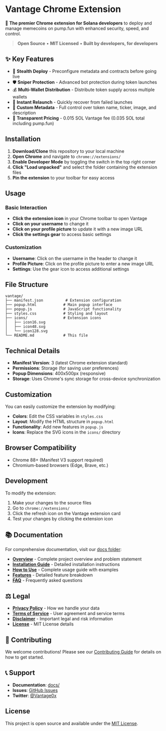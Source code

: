 # Vantage Chrome Extension

🚀 **The premier Chrome extension for Solana developers** to deploy and manage memecoins on pump.fun with enhanced security, speed, and control.

> **Open Source** • **MIT Licensed** • **Built by developers, for developers**

## ✨ Key Features

- 🥷 **Stealth Deploy** - Preconfigure metadata and contracts before going live
- 🛡️ **Sniper Protection** - Advanced bot protection during token launches
- 💰 **Multi-Wallet Distribution** - Distribute token supply across multiple wallets
- 🔄 **Instant Relaunch** - Quickly recover from failed launches
- 🎨 **Custom Metadata** - Full control over token name, ticker, image, and description
- 💎 **Transparent Pricing** - 0.015 SOL Vantage fee (0.035 SOL total including pump.fun)

## Installation

1. **Download/Clone** this repository to your local machine
2. **Open Chrome** and navigate to `chrome://extensions/`
3. **Enable Developer Mode** by toggling the switch in the top right corner
4. **Click "Load unpacked"** and select the folder containing the extension files
5. **Pin the extension** to your toolbar for easy access

## Usage

### Basic Interaction
- **Click the extension icon** in your Chrome toolbar to open Vantage
- **Click on your username** to change it
- **Click on your profile picture** to update it with a new image URL
- **Click the settings gear** to access basic settings

### Customization
- **Username**: Click on the username in the header to change it
- **Profile Picture**: Click on the profile picture to enter a new image URL
- **Settings**: Use the gear icon to access additional settings

## File Structure

```
vantage/
├── manifest.json          # Extension configuration
├── popup.html            # Main popup interface
├── popup.js              # JavaScript functionality
├── styles.css            # Styling and layout
├── icons/                # Extension icons
│   ├── icon16.svg
│   ├── icon48.svg
│   └── icon128.svg
└── README.md             # This file
```

## Technical Details

- **Manifest Version**: 3 (latest Chrome extension standard)
- **Permissions**: Storage (for saving user preferences)
- **Popup Dimensions**: 400x500px (responsive)
- **Storage**: Uses Chrome's sync storage for cross-device synchronization

## Customization

You can easily customize the extension by modifying:

- **Colors**: Edit the CSS variables in `styles.css`
- **Layout**: Modify the HTML structure in `popup.html`
- **Functionality**: Add new features in `popup.js`
- **Icons**: Replace the SVG icons in the `icons/` directory

## Browser Compatibility

- Chrome 88+ (Manifest V3 support required)
- Chromium-based browsers (Edge, Brave, etc.)

## Development

To modify the extension:

1. Make your changes to the source files
2. Go to `chrome://extensions/`
3. Click the refresh icon on the Vantage extension card
4. Test your changes by clicking the extension icon

## 📚 Documentation

For comprehensive documentation, visit our [docs folder](docs/):

- **[Overview](docs/overview.md)** - Complete project overview and problem statement
- **[Installation Guide](docs/installation.md)** - Detailed installation instructions
- **[How to Use](docs/how-to-use.md)** - Complete usage guide with examples
- **[Features](docs/features.md)** - Detailed feature breakdown
- **[FAQ](docs/faq.md)** - Frequently asked questions

## ⚖️ Legal

- **[Privacy Policy](docs/privacy-policy.md)** - How we handle your data
- **[Terms of Service](docs/terms-of-service.md)** - User agreement and service terms
- **[Disclaimer](docs/disclaimer.md)** - Important legal and risk information
- **[License](LICENSE)** - MIT License details

## 🤝 Contributing

We welcome contributions! Please see our [Contributing Guide](CONTRIBUTING.md) for details on how to get started.

## 📞 Support

- **Documentation**: [docs/](docs/)
- **Issues**: [GitHub Issues](https://github.com/Vantage0x/Vantage/issues)
- **Twitter**: [@Vantage0x](https://x.com/Vantage0x)

## License

This project is open source and available under the [MIT License](LICENSE). 